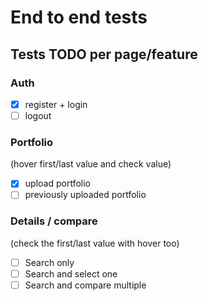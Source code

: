 # End to end tests

## Tests TODO per page/feature

### Auth
- [x] register + login
- [ ] logout

### Portfolio
(hover first/last value and check value)
- [x] upload portfolio
- [ ] previously uploaded portfolio

### Details / compare
(check the first/last value with hover too)
- [ ] Search only
- [ ] Search and select one
- [ ] Search and compare multiple
